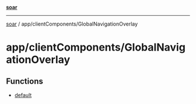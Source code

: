 [**soar**](../../../README.md)

***

[soar](../../../modules.md) / app/clientComponents/GlobalNavigationOverlay

# app/clientComponents/GlobalNavigationOverlay

## Functions

- [default](functions/default.md)
